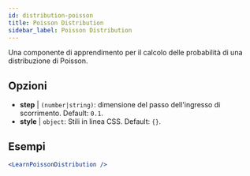 ```yaml
---
id: distribution-poisson
title: Poisson Distribution
sidebar_label: Poisson Distribution
---
```


Una componente di apprendimento per il calcolo delle probabilità di una distribuzione di Poisson.

## Opzioni

* __step__ | `(number|string)`: dimensione del passo dell'ingresso di scorrimento. Default: `0.1`.
* __style__ | `object`: Stili in linea CSS. Default: `{}`.


## Esempi

```jsx live
<LearnPoissonDistribution />
```

